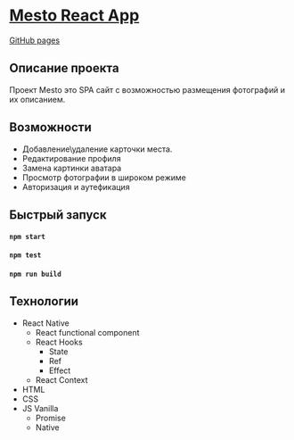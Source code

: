 # [Mesto React App](https://drogunov-s.github.io/mesto-react-auth-public/)
[GitHub pages](https://drogunov-s.github.io/mesto-react-auth-public/)

## Описание проекта

Проект Mesto это SPA сайт с возможностью размещения фотографий и их описанием. 

## Возможности

- Добавление\удаление карточки места.
- Редактирование профиля
- Замена картинки аватара
- Просмотр фотографии в широком режиме
- Авторизация и аутефикация

## Быстрый запуск
#### `npm start`
#### `npm test`
#### `npm run build`

## Технологии

- React Native
  - React functional component
  - React Hooks
    - State
    - Ref
    - Effect
  - React Context
- HTML
- CSS
- JS Vanilla
  - Promise
  - Native



